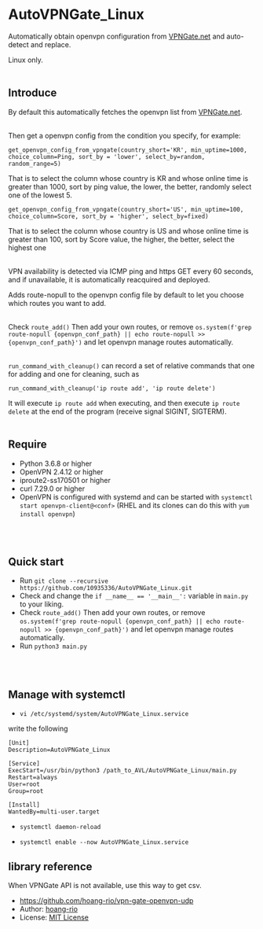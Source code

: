 # AutoVPNGate_Linux
Automatically obtain openvpn configuration from [VPNGate.net](https://www.vpngate.net/) and auto-detect and replace. 

Linux only.
<br>
<br>

## Introduce

By default this automatically fetches the openvpn list from [VPNGate.net](https://www.vpngate.net/).
<br>
<br>

Then get a openvpn config from the condition you specify, for example:
```
get_openvpn_config_from_vpngate(country_short='KR', min_uptime=1000, choice_column=Ping, sort_by = 'lower', select_by=random, random_range=5)
```
That is to select the column whose country is KR and whose online time is greater than 1000, sort by ping value, the lower, the better, randomly select one of the lowest 5.

```
get_openvpn_config_from_vpngate(country_short='US', min_uptime=100, choice_column=Score, sort_by = 'higher', select_by=fixed)
``` 
That is to select the column whose country is US and whose online time is greater than 100, sort by Score value, the higher, the better, select the highest one
<br>
<br>

VPN availability is detected via ICMP ping and https GET every 60 seconds, and if unavailable, it is automatically reacquired and deployed.

Adds route-nopull to the openvpn config file by default to let you choose which routes you want to add.
<br>
<br>

Check `route_add()` Then add your own routes, or remove `os.system(f'grep route-nopull {openvpn_conf_path} || echo route-nopull >> {openvpn_conf_path}')` and let openvpn manage routes automatically.
<br>
<br>


`run_command_with_cleanup()` can record a set of relative commands that one for adding and one for cleaning, such as
```
run_command_with_cleanup('ip route add', 'ip route delete')
```
It will execute `ip route add` when executing, and then execute `ip route delete` at the end of the program (receive signal SIGINT, SIGTERM).
<br>
<br>

## Require
- Python 3.6.8 or higher
- OpenVPN 2.4.12 or higher
- iproute2-ss170501 or  higher
- curl 7.29.0 or higher
- OpenVPN is configured with systemd and can be started with `systemctl start openvpn-client@<conf>` (RHEL and its clones can do this with `yum install openvpn`)
<br>
<br>

## Quick start
- Run `git clone --recursive https://github.com/10935336/AutoVPNGate_Linux.git`
- Check and change the `if __name__ == '__main__':` variable in `main.py` to your liking.
- Check `route_add()` Then add your own routes, or remove `os.system(f'grep route-nopull {openvpn_conf_path} || echo route-nopull >> {openvpn_conf_path}')` and let openvpn manage routes automatically.
- Run `python3 main.py`
<br>
<br>

## Manage with systemctl
- `vi /etc/systemd/system/AutoVPNGate_Linux.service`

write the following
```
[Unit]
Description=AutoVPNGate_Linux

[Service]
ExecStart=/usr/bin/python3 /path_to_AVL/AutoVPNGate_Linux/main.py
Restart=always
User=root
Group=root

[Install]
WantedBy=multi-user.target
```


- `systemctl daemon-reload`

- `systemctl enable --now AutoVPNGate_Linux.service`





## library reference
When VPNGate API is not available, use this way to get csv.
- https://github.com/hoang-rio/vpn-gate-openvpn-udp
- Author: [hoang-rio](https://github.com/hoang-rio) 
- License: [MIT License](https://github.com/hoang-rio/vpn-gate-openvpn-udp/blob/master/LICENSE)
